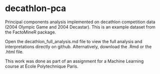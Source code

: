 # decathlon-pca

Principal components analysis implemented on decathlon competition data (2004 Olympic Game and 2004 Decastar). This is an example dataset from the FactoMineR package.

Open the decathlon_full_analysis.md file to view the full analysis and interpretations directly on github. Alternatively, download the .Rmd or the .html file.

This work was done as part of an assignment for a Machine Learning course at École Polytechnique Paris.

